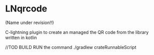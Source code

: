 # LNqrcode 

(Name under revision!!)

C-lightning plugin to create an managed the QR code from the library written in kotlin


//TOD BUILD RUN the command
./gradlew crateRunnableScript